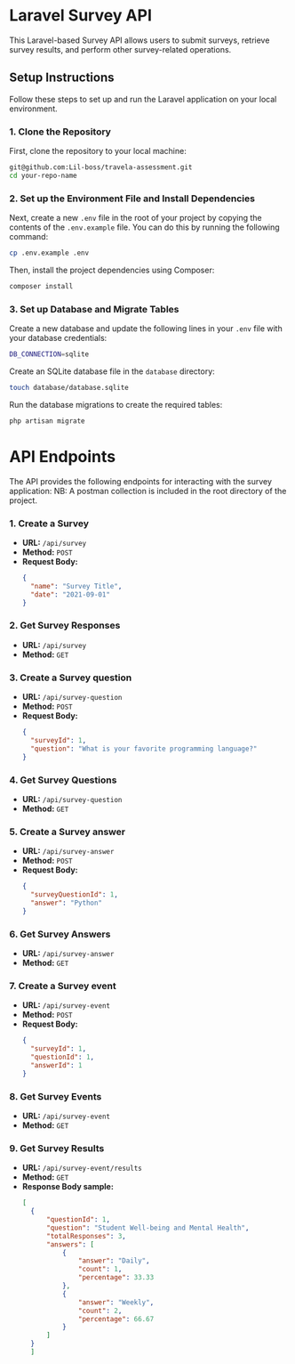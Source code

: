 # Laravel Survey API

This Laravel-based Survey API allows users to submit surveys, retrieve survey results, and perform other survey-related operations.

## Setup Instructions

Follow these steps to set up and run the Laravel application on your local environment.

### 1. Clone the Repository

First, clone the repository to your local machine:

```bash
git@github.com:Lil-boss/travela-assessment.git
cd your-repo-name
```
### 2. Set up the Environment File and Install Dependencies

Next, create a new `.env` file in the root of your project by copying the contents of the `.env.example` file. You can do this by running the following command:

```bash
cp .env.example .env
```

Then, install the project dependencies using Composer:

```bash
composer install
```

### 3. Set up Database and Migrate Tables

Create a new database and update the following lines in your `.env` file with your database credentials:

```bash
DB_CONNECTION=sqlite
```
Create an SQLite database file in the `database` directory:

```bash
touch database/database.sqlite
```

Run the database migrations to create the required tables:

```bash
php artisan migrate
```


# API Endpoints

The API provides the following endpoints for interacting with the survey application:
NB: A postman collection is included in the root directory of the project.

### 1. Create a Survey

- **URL:** `/api/survey`
- **Method:** `POST`
- **Request Body:**
  ```json
  {
    "name": "Survey Title",
    "date": "2021-09-01"
  }
  ```
### 2. Get Survey Responses

- **URL:** `/api/survey`
- **Method:** `GET`


### 3. Create a Survey question

- **URL:** `/api/survey-question`
- **Method:** `POST`
- **Request Body:**
  ```json
  {
    "surveyId": 1,
    "question": "What is your favorite programming language?"
  }
  ```
  
### 4. Get Survey Questions

- **URL:** `/api/survey-question`
- **Method:** `GET`


### 5. Create a Survey answer

- **URL:** `/api/survey-answer`
- **Method:** `POST`
- **Request Body:**
  ```json
  {
    "surveyQuestionId": 1,
    "answer": "Python"
  }
  ```

### 6. Get Survey Answers

- **URL:** `/api/survey-answer`
- **Method:** `GET`


### 7. Create a Survey event

- **URL:** `/api/survey-event`
- **Method:** `POST`
- **Request Body:**
  ```json
  {
    "surveyId": 1,
    "questionId": 1,
    "answerId": 1
  }
  ```

### 8. Get Survey Events

- **URL:** `/api/survey-event`
- **Method:** `GET`

### 9. Get Survey Results

- **URL:** `/api/survey-event/results`
- **Method:** `GET`
- **Response Body sample:**
  ```json
  [
    {
        "questionId": 1,
        "question": "Student Well-being and Mental Health",
        "totalResponses": 3,
        "answers": [
            {
                "answer": "Daily",
                "count": 1,
                "percentage": 33.33
            },
            {
                "answer": "Weekly",
                "count": 2,
                "percentage": 66.67
            }
        ]
    }
    ]
  ```





